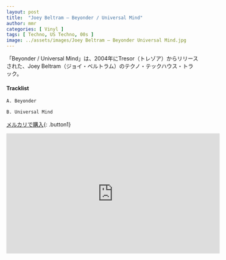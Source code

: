 ```yaml
---
layout: post
title:  "Joey Beltram – Beyonder / Universal Mind"
author: mmr
categories: [ Vinyl ]
tags: [ Techno, US Techno, 00s ]
image: ../assets/images/Joey Beltram – Beyonder Universal Mind.jpg
---
```


 「Beyonder / Universal Mind」は、2004年にTresor（トレゾア）からリリースされた、Joey Beltram（ジョイ・ベルトラム）のテクノ・テックハウス・トラック。

#### Tracklist
```md
A. Beyonder

B. Universal Mind
```

[メルカリで購入](https://jp.mercari.com/item/m32716237760?afid=6142608987){: .button1}


<iframe width="560" height="315" src="https://www.youtube.com/embed/YcPvwmMFV7Y?si=1egHXBgpLhnSbnP3" title="YouTube video player" frameborder="0" allow="accelerometer; autoplay; clipboard-write; encrypted-media; gyroscope; picture-in-picture; web-share" referrerpolicy="strict-origin-when-cross-origin" allowfullscreen></iframe>